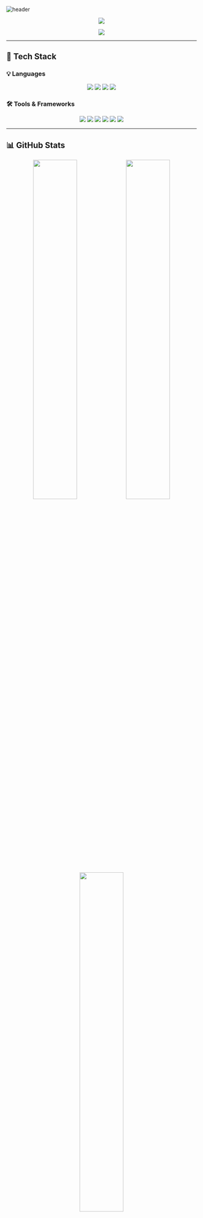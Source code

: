 ![header](https://capsule-render.vercel.app/api?type=waving&color=gradient&height=250&section=header&text=Hello,%20I'm%20Seungchan!&fontSize=60&fontAlignY=40)

<p align="center">
  <a href="mailto:baekchan1024@gmail.com">
    <img src="https://img.shields.io/badge/Gmail-d14836?style=flat-square&logo=Gmail&logoColor=white" />
  </a>
</p>

<p align="center">
  <img src="https://readme-typing-svg.demolab.com?font=Fira+Code&pause=1000&color=36BCF7&center=true&vCenter=true&width=500&lines=Software+Developer+%F0%9F%91%8B;Java+%E2%9D%A4%EF%B8%8F+Spring;Kotlin+%E2%9D%A4%EF%B8%8F+Spring" />
</p>

---

## 🚀 Tech Stack

### 💡 Languages
<p align="center">
  <img src="https://img.shields.io/badge/Java-007396?style=for-the-badge&logo=java&logoColor=white" />
  <img src="https://img.shields.io/badge/Kotlin-7F52FF?style=for-the-badge&logo=kotlin&logoColor=white" />
  <img src="https://img.shields.io/badge/Python-3776AB?style=for-the-badge&logo=python&logoColor=white" />
  <img src="https://img.shields.io/badge/C-00599C?style=for-the-badge&logo=c&logoColor=white" />
</p>

### 🛠️ Tools & Frameworks
<p align="center">
  <img src="https://img.shields.io/badge/Spring-6DB33F?style=for-the-badge&logo=spring&logoColor=white" />
  <img src="https://img.shields.io/badge/Django-092E20?style=for-the-badge&logo=django&logoColor=white" />
  <img src="https://img.shields.io/badge/Kubernetes-326CE5?style=for-the-badge&logo=kubernetes&logoColor=white" />
  <img src="https://img.shields.io/badge/Docker-2496ED?style=for-the-badge&logo=docker&logoColor=white" />
  <img src="https://img.shields.io/badge/PostgreSQL-336791?style=for-the-badge&logo=postgresql&logoColor=white" />
  <img src="https://img.shields.io/badge/MySQL-4479A1?style=for-the-badge&logo=mysql&logoColor=white" />
</p>

---

## 📊 GitHub Stats

<p align="center">
  <img src="https://github-readme-stats.vercel.app/api?username=BaekChan1024&show_icons=true&theme=radical&hide=stars" width="48%" />
  <img src="https://github-readme-streak-stats.herokuapp.com/?user=BaekChan1024&theme=radical" width="48%" />
</p>

<p align="center">
  <img src="https://github-readme-stats.vercel.app/api/top-langs/?username=BaekChan1024&layout=compact&theme=radical" width="48%" />
</p>

---

## 📫 Let's Connect!
<p align="center">
  <a href="https://velog.io/@14_seungchan">
    <img src="https://img.shields.io/badge/Velog-20C997?style=for-the-badge&logo=velog&logoColor=white" />
  </a>
  <a href="mailto:baekchan1024@gmail.com">
    <img src="https://img.shields.io/badge/Gmail-d14836?style=for-the-badge&logo=Gmail&logoColor=white" />
  </a>
</p>

![footer](https://capsule-render.vercel.app/api?type=waving&color=gradient&height=150&section=footer)
